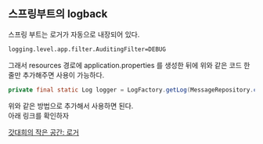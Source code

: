 스프링부트의 logback
-
스프링 부트는 로거가 자동으로 내장되어 있다.

```html
logging.level.app.filter.AuditingFilter=DEBUG
```

그래서 resources 경로에 application.properties 를 생성한 뒤에 위와 같은 코드 한줄만 추가해주면 사용이 가능하다.

```java
private final static Log logger = LogFactory.getLog(MessageRepository.class);
```

위와 같은 방법으로 추가해서 사용하면 된다.  
아래 링크를 확인하자

[갓대희의 작은 공간: 로거](https://goddaehee.tistory.com/206 "갓대희의 작은 공간: 로거")